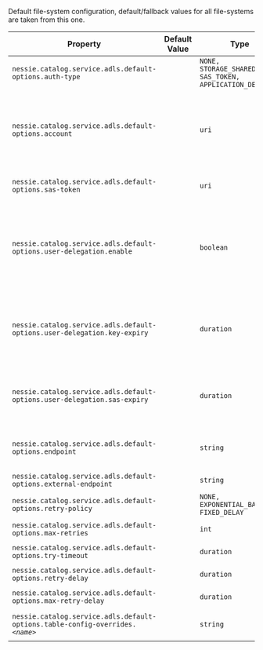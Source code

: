 Default file-system configuration, default/fallback values for all file-systems are taken from  this one.

| Property | Default Value | Type | Description |
|----------|---------------|------|-------------|
| `nessie.catalog.service.adls.default-options.auth-type` |  | `NONE, STORAGE_SHARED_KEY, SAS_TOKEN, APPLICATION_DEFAULT` | The authentication type to use.  |
| `nessie.catalog.service.adls.default-options.account` |  | `uri` | Name of the basic-credentials secret containing the fully-qualified account name, e.g. `"myaccount.dfs.core.windows.net"` and account key, configured using the `name` and `secret` fields. If not specified, it will be queried via the configured credentials provider.  |
| `nessie.catalog.service.adls.default-options.sas-token` |  | `uri` | Name of the key-secret containing the SAS token to access the ADLS file system.  |
| `nessie.catalog.service.adls.default-options.user-delegation.enable` |  | `boolean` | Enable short-lived user-delegation SAS tokens per file-system. <br><br>The current default is to not enable short-lived and scoped-down credentials, but the  default may change to enable in the future.  |
| `nessie.catalog.service.adls.default-options.user-delegation.key-expiry` |  | `duration` | Expiration time / validity duration of the user-delegation _key_, this key is  _not_ passed to the client.  <br><br>Defaults to 7 days minus 1 minute (the maximum), must be >= 1 second. |
| `nessie.catalog.service.adls.default-options.user-delegation.sas-expiry` |  | `duration` | Expiration time / validity duration of the user-delegation _SAS token_, which  _is_ sent to the client.  <br><br>Defaults to 3 hours, must be >= 1 second. |
| `nessie.catalog.service.adls.default-options.endpoint` |  | `string` | Define a custom HTTP endpoint. In case clients need to use a different URI, use the `.external-endpoint` setting.  |
| `nessie.catalog.service.adls.default-options.external-endpoint` |  | `string` | Define a custom HTTP endpoint, this value is used by clients.  |
| `nessie.catalog.service.adls.default-options.retry-policy` |  | `NONE, EXPONENTIAL_BACKOFF, FIXED_DELAY` | Configure the retry strategy.  |
| `nessie.catalog.service.adls.default-options.max-retries` |  | `int` | Mandatory, if any `retry-policy` is configured.   |
| `nessie.catalog.service.adls.default-options.try-timeout` |  | `duration` | Mandatory, if any `retry-policy` is configured.   |
| `nessie.catalog.service.adls.default-options.retry-delay` |  | `duration` | Mandatory, if any `retry-policy` is configured.   |
| `nessie.catalog.service.adls.default-options.max-retry-delay` |  | `duration` | Mandatory, if `EXPONENTIAL_BACKOFF` is configured.   |
| `nessie.catalog.service.adls.default-options.table-config-overrides.`_`<name>`_ |  | `string` | Iceberg table configuration overrides for all tables stored in this bucket.  |
